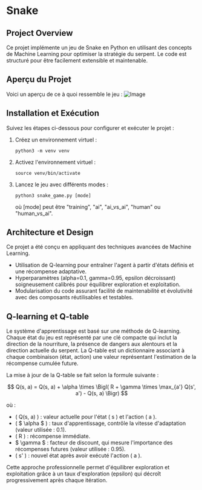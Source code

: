 # Snake

## Project Overview
Ce projet implémente un jeu de Snake en Python en utilisant des concepts de Machine Learning pour optimiser la stratégie du serpent. Le code est structuré pour être facilement extensible et maintenable.

## Aperçu du Projet
Voici un aperçu de ce à quoi ressemble le jeu :
![Image](https://github.com/user-attachments/assets/0b745bc8-302c-47cd-b3ae-4fa3609208f6)
## Installation et Exécution
Suivez les étapes ci-dessous pour configurer et exécuter le projet :

1. Créez un environnement virtuel :
   ```
   python3 -m venv venv
   ```
2. Activez l'environnement virtuel :
   ```
   source venv/bin/activate
   ```
3. Lancez le jeu avec différents modes :
   ```
   python3 snake_game.py [mode]
   ```
   où [mode] peut être "training", "ai", "ai_vs_ai", "human" ou "human_vs_ai".

## Architecture et Design
Ce projet a été conçu en appliquant des techniques avancées de Machine Learning.  
- Utilisation de Q-learning pour entraîner l'agent à partir d'états définis et une récompense adaptative.  
- Hyperparamètres (alpha=0.1, gamma=0.95, epsilon décroissant) soigneusement calibrés pour équilibrer exploration et exploitation.  
- Modularisation du code assurant facilité de maintenabilité et évolutivité avec des composants réutilisables et testables.

## Q-learning et Q-table
Le système d'apprentissage est basé sur une méthode de Q-learning. Chaque état du jeu est représenté par une clé compacte qui inclut la direction de la nourriture, la présence de dangers aux alentours et la direction actuelle du serpent. La Q-table est un dictionnaire associant à chaque combinaison (état, action) une valeur représentant l'estimation de la récompense cumulée future.

La mise à jour de la Q-table se fait selon la formule suivante :

$$
Q(s, a) = Q(s, a) + \alpha \times \Bigl( R + \gamma \times \max_{a'} Q(s', a') - Q(s, a) \Bigr)
$$

où :
- \( Q(s, a) \) : valeur actuelle pour l'état \( s \) et l'action \( a \).
- \( $ \alpha $ \) : taux d'apprentissage, contrôle la vitesse d'adaptation (valeur utilisée : 0.1).
- \( R \) : récompense immédiate.
- $ \gamma $ : facteur de discount, qui mesure l'importance des récompenses futures (valeur utilisée : 0.95).
- \( s' \) : nouvel état après avoir exécuté l'action \( a \).

Cette approche professionnelle permet d'équilibrer exploration et exploitation grâce à un taux d'exploration (epsilon) qui décroît progressivement après chaque itération.
